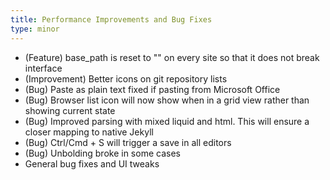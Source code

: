```yaml
---
title: Performance Improvements and Bug Fixes
type: minor
---
```


* (Feature) base_path is reset to "" on every site so that it does not break interface
* (Improvement) Better icons on git repository lists
* (Bug) Paste as plain text fixed if pasting from Microsoft Office
* (Bug) Browser list icon will now show when in a grid view rather than showing current state
* (Bug) Improved parsing with mixed liquid and html. This will ensure a closer mapping to native Jekyll
* (Bug) Ctrl/Cmd + S will trigger a save in all editors
* (Bug) Unbolding broke in some cases
* General bug fixes and UI tweaks